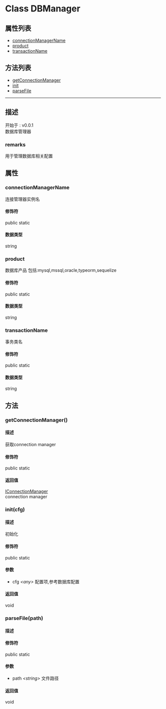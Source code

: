 # Class DBManager
## 属性列表
+ [connectionManagerName](#PROP_connectionManagerName)
+ [product](#PROP_product)
+ [transactionName](#PROP_transactionName)
  
## 方法列表
+ [getConnectionManager](#METHOD_getConnectionManager)
+ [init](#METHOD_init)
+ [parseFile](#METHOD_parseFile)
  
---
## 描述
<font class="since">开始于 : v0.0.1</font>  
数据库管理器  
### remarks
用于管理数据库相关配置  
## 属性
### <a id="PROP_connectionManagerName">connectionManagerName</a>
连接管理器实例名  
#### 修饰符
<font class="modifier">public  static</font>  
#### 数据类型
<font class='datatype'>string</font>  
### <a id="PROP_product">product</a>
数据库产品 包括:mysql,mssql,oracle,typeorm,sequelize  
#### 修饰符
<font class="modifier">public  static</font>  
#### 数据类型
<font class='datatype'>string</font>  
### <a id="PROP_transactionName">transactionName</a>
事务类名  
#### 修饰符
<font class="modifier">public  static</font>  
#### 数据类型
<font class='datatype'>string</font>  
## 方法
### <a id="METHOD_getConnectionManager">getConnectionManager()</a>
#### 描述
获取connection manager  
#### 修饰符
<font class="modifier">public  static</font>  
#### 返回值
<font class='datatype'>[IConnectionManager](IConnectionManager)</font>  
connection manager  
### <a id="METHOD_init">init(cfg)</a>
#### 描述
初始化  
#### 修饰符
<font class="modifier">public  static</font>  
#### 参数
+ cfg *&lt;<font class='datatype'>any</font>&gt;*   配置项,参考数据库配置
  
#### 返回值
void  
### <a id="METHOD_parseFile">parseFile(path)</a>
#### 描述
  
#### 修饰符
<font class="modifier">public  static</font>  
#### 参数
+ path *&lt;<font class='datatype'>string</font>&gt;*  文件路径
  
#### 返回值
void  
